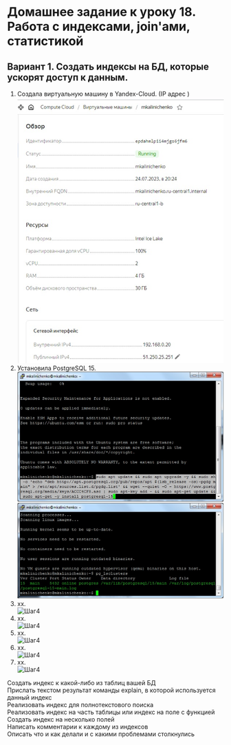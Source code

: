 # Домашнее задание к уроку 18. Работа с индексами, join'ами, статистикой #   
## Вариант 1. Создать индексы на БД, которые ускорят доступ к данным. ##   
1. Создала виртуальную машину в Yandex-Cloud. (IP адрес )   
![Шаг4](/20_01_vm.jpg)  
1. Установила PostgreSQL 15.   
![Шаг4](/20_02_postgres.jpg)  
![Шаг4](/20_03_cluster.jpg)  
1. хх.  
![Шаг4](/.jpg)  
1. хх.  
![Шаг4](/.jpg)  
1. хх.  
![Шаг4](/.jpg)  
1. хх.  
![Шаг4](/.jpg)  
1. хх.  
![Шаг4](/.jpg)  


Создать индекс к какой-либо из таблиц вашей БД  
Прислать текстом результат команды explain, в которой используется данный индекс  
Реализовать индекс для полнотекстового поиска  
Реализовать индекс на часть таблицы или индекс на поле с функцией  
Создать индекс на несколько полей  
Написать комментарии к каждому из индексов  
Описать что и как делали и с какими проблемами столкнулись  
